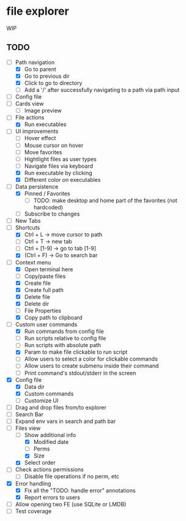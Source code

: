# file explorer

WIP

## TODO

- [ ] Path navigation
  - [x] Go to parent
  - [x] Go to previous dir
  - [x] Click to go to directory
  - [ ] Add a '/' after successfully navigating to a path via path input
- [ ] Config file
- [ ] Cards view
  - [ ] Image preview
- [ ] File actions
  - [x] Run executables
- [ ] UI improvements
  - [ ] Hover effect
  - [ ] Mouse cursor on hover
  - [ ] Move favorites
  - [ ] Hightlight files as user types
  - [ ] Navigate files via keyboard
  - [x] Run executable by clicking
  - [x] Different color on executables
- [ ] Data persistence
  - [x] Pinned / Favorites
    - [ ] TODO: make desktop and home part of the favorites (not hardcoded)
  - [ ] Subscribe to changes
- [ ] New Tabs
- [ ] Shortcuts
  - [x] Ctrl + L -> move cursor to path
  - [ ] Ctrl + T -> new tab
  - [ ] Ctrl + [1-9] -> go to tab [1-9]
  - [x] (Ctrl + F) -> Go to search bar
- [ ] Context menu
  - [x] Open terminal here
  - [ ] Copy/paste files
  - [x] Create file
   - [x] Create full path
  - [x] Delete file
  - [x] Delete dir
  - [ ] File Properties
  - [x] Copy path to clipboard
- [ ] Custom user commands
  - [x] Run commands from config file
  - [ ] Run scripts relative to config file
  - [ ] Run scripts with absolute path
  - [x] Param to make file clickable to run script
  - [ ] Allow users to select a color for clickable commands
  - [ ] Allow users to create submenu inside their command
  - [ ] Print command's stdout/stderr in the screen
- [x] Config file
  - [x] Data dir
  - [x] Custom commands
  - [ ] Customize UI
- [ ] Drag and drop files from/to explorer
- [ ] Search Bar
- [ ] Expand env vars in search and path bar
- [ ] Files view
  - [ ] Show additional info
    - [x] Modified date
    - [ ] Perms
    - [x] Size
  - [x] Select order
- [ ] Check actions permissions
  - [ ] Disable file operations if no perm, etc
- [x] Error handling
  - [x] Fix all the "TODO: handle error" annotations
  - [x] Report errors to users
- [ ] Allow opening two FE (use SQLite or LMDB)
- [ ] Test coverage